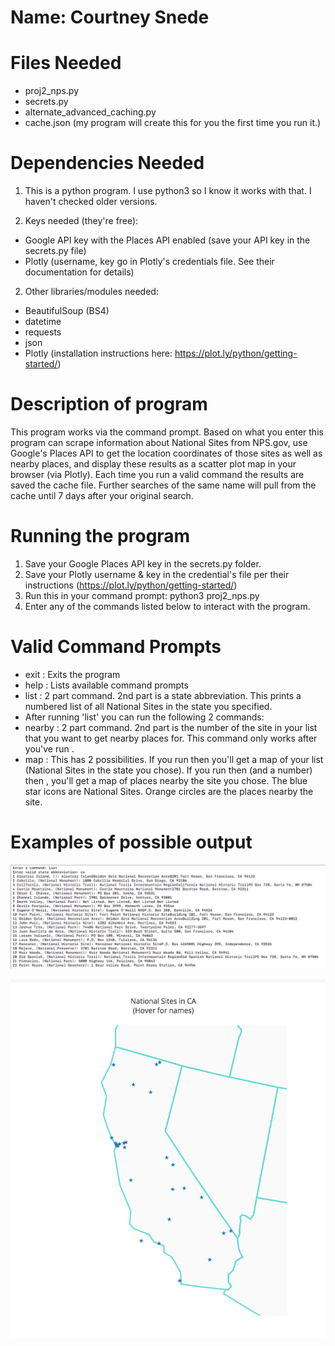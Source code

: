 # Name: Courtney Snede

# Files Needed

- proj2_nps.py
- secrets.py
- alternate_advanced_caching.py
- cache.json (my program will create this for you the first time you run it.)

# Dependencies Needed

1. This is a python program. I use python3 so I know it works with that. I haven't checked older versions.

2. Keys needed (they're free):
 - Google API key with the Places API enabled (save your API key in the secrets.py file)
 - Plotly (username, key go in Plotly's credentials file. See their documentation for details)

2. Other libraries/modules needed:
 - BeautifulSoup (BS4)
 - datetime  
 - requests
 - json
 - Plotly (installation instructions here: https://plot.ly/python/getting-started/)

# Description of program

This program works via the command prompt. Based on what you enter this program can scrape information about National Sites from NPS.gov, use Google's Places API to get the location coordinates of those sites as well as nearby places, and display these results as a scatter plot map in your browser (via Plotly). Each time you run a valid command the results are saved the cache file. Further searches of the same name will pull from the cache until 7 days after your original search.

# Running the program

1. Save your Google Places API key in the secrets.py folder.
2. Save your Plotly username & key in the credential's file per their instructions (https://plot.ly/python/getting-started/)
3. Run this in your command prompt: python3 proj2_nps.py
4. Enter any of the commands listed below to interact with the program.

# Valid Command Prompts

- exit : Exits the program
- help : Lists available command prompts
- list : 2 part command. 2nd part is a state abbreviation. This prints a numbered list of all National Sites in the state you specified.
- After running 'list' you can run the following 2 commands:
- nearby : 2 part command. 2nd part is the number of the site in your list that you want to get nearby places for. This command only works after you've run <list>.
- map : This has 2 possibilities. If you run <list> then <map> you'll get a map of your list (National Sites in the state you chose). If you run <list> then <nearby> (and a number) then <map>, you'll get a map of places nearby the site you chose. The blue star icons are National Sites. Orange circles are the places nearby the site.

# Examples of possible output
![alt text](https://github.com/cdsnede/SI508-Project2/blob/master/Example_Command_Prompt.png "Example of National Site List")

![alt text](https://github.com/cdsnede/SI508-Project2/blob/master/Example_Map.png "Example of National Site Map")
